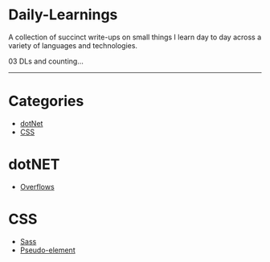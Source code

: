 # Daily-Learnings
A collection of succinct write-ups on small things I learn day to day across a variety of languages and technologies.

03 DLs and counting...

---

# Categories
* [dotNet](#dotNET)
* [CSS](#css)

# dotNET
* [Overflows](dotNet/csharpLang/overflow.md)

# CSS
* [Sass](css/sass.md)
* [Pseudo-element](css/pseudo-element.md)
